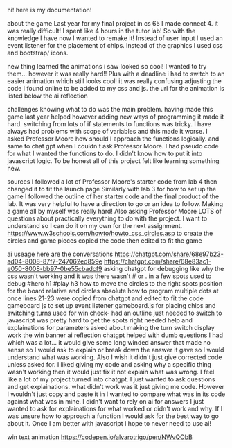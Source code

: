 hi!
here is my documentation!

about the game
Last year for my final project in cs 65 I made connect 4. it was really difficult! I spent like 4 hours in the tutor lab! So with the knowledge I have now I wanted to remake it! Instead of user input I used an event listener for the placement of chips. Instead of the graphics I used css and bootstrap/ icons.

new thing learned
the animations i saw looked so cool! I wanted to try them... however it was really hard!! Plus with a deadline i had to switch to an easier animation which still looks cool! it was really confusing adjusting the code I found online to be added to my css and js. the url for the animation is listed below the ai reflection

challenges 
knowing what to do was the main problem. having made this game last year helped however adding new ways of programming it made it hard. switching from lots of if statements to functions was tricky. I have always had problems with scope of variables and this made it worse. I asked Professor Moore how should I approach the functions logically. and same to chat gpt when I couldn't ask Professor Moore. I had pseudo code for what I wanted the functions to do. I didn't know how to put it into javascript logic. To be honest all of this project felt like learning something new. 

sources
I followed a lot of Professor Moore's starter code from lab 4 then changed it to fit the launch page
Similarly with lab 3 for how to set up the game I followed the outline of her starter code and the final product of the lab. It was very helpful to have a direction to go or an idea to follow. Making a game all by myself was really hard!
Also asking Professor Moore LOTS of questions about practically everything to do with the project. I want to understand so I can do it on my own for the next assignment.
https://www.w3schools.com/howto/howto_css_circles.asp to create the circles and game pieces copied the code then edited to fit the game

ai useage
here are the conversations
https://chatgpt.com/share/68e97b23-ad04-8008-87f7-247062ed859e
https://chatgpt.com/share/68e83ac1-e050-8008-bb97-0be55cbadcf9
asking chatgpt for debugging like why the css wasn't working and it was there wasn't # or . in a few spots 
used to debug #hero h1 #play h3 
how to move the circles to the right spots 
position for the board relative and circles absolute
how to program multiple dots at once lines 21-23 were copied from chatgpt and edited to fit the code
gameboard js to set up event listener
gameboard.js for placing chips and switching turns
used for win check- had an outline just needed to switch to javascript was pretty hard to get the spots right needed help and explainations for parameters 
asked about making the turn switch display work
the win banner
ai reflection
chatgpt helped with dumb questions I had which was a lot... it would give some long winded answer that made no sense so I would ask to explain or break down the answer it gave so I would understand what was working. Also I wish it didn't just give corrected code unless asked for. I liked giving my code and asking why a specific thing wasn't working then it would just fix it not explain what was wrong. I feel like a lot of my project turned into chatgpt. I just wanted to ask questions and get explainations. 
what didn't work was it just giving me code. However I wouldn't just copy and paste it in I wanted to compare what was in its code against what was in mine. I didn't want to rely on ai for answers I just wanted to ask for explainations for what worked or didn't work and why. If I was unsure how to approach a function I would ask for the best way to go about it. Once I am better with javascript I hope to never need to use ai!

win text animation 
https://codepen.io/alvarotrigo/pen/NWvQObB

